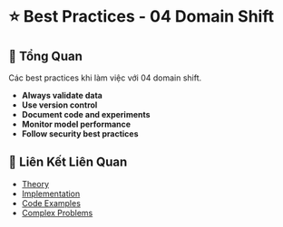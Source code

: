 # ⭐ Best Practices - 04 Domain Shift

## 🎯 Tổng Quan

Các best practices khi làm việc với 04 domain shift.

- **Always validate data**
- **Use version control**
- **Document code and experiments**
- **Monitor model performance**
- **Follow security best practices**

## 🔗 Liên Kết Liên Quan

- [Theory](./THEORY_04_domain_shift.md)
- [Implementation](./IMPLEMENTATION_04_domain_shift.md)
- [Code Examples](./CODE_EXAMPLES_04_domain_shift.md)
- [Complex Problems](./COMPLEX_PROBLEMS.md)
